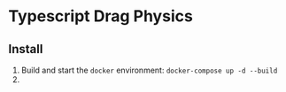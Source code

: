 # Typescript Drag Physics

## Install

1. Build and start the `docker` environment: `docker-compose up -d --build`
2. 
